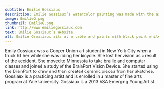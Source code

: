 ```yaml
---
subtitle: Emilie Gossiaux
description: Emilie Gossiaux’s watercolor painting was made with the assistance of the BrainPort Vision Device.
image: EmilieG.png
thumbnail: EmilieG.png
link: http://www.emiliegossiaux.com 
text: Emilie Gossiaux’s Website
alt: Emilie Grossiaux sits at a table and paints with black paint while wearing the Brainport Visions Device.
---
```

Emily Gossiaux was a Cooper Union art student in New York City when a truck hit her while she was riding her bicycle. She lost her vision as a result of the accident. She moved to Minnesota to take braille and computer classes and joined a study of the BrainPort Vision Device. She started using the BrainPort to draw and then created ceramic pieces from her sketches. Gossiaux is a practicing artist and is enrolled in a master of fine arts program at Yale University. Gossiaux is a 2013 VSA Emerging Young Artist.
